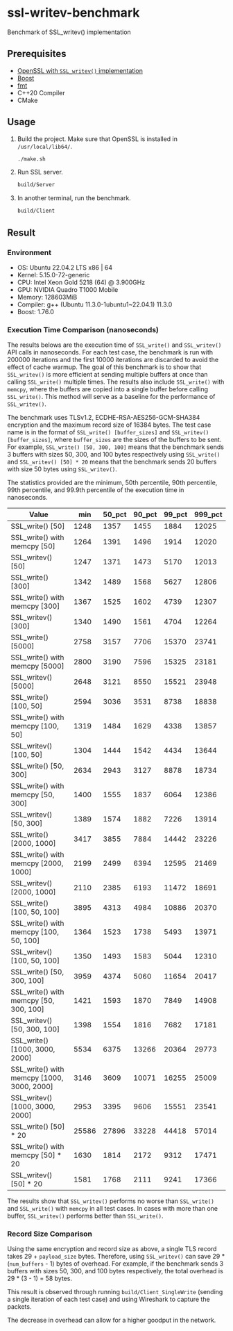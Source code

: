 # ssl-writev-benchmark

Benchmark of SSL_writev() implementation

## Prerequisites

- [OpenSSL with `SSL_writev()` implementation](https://github.com/peppapighs/openssl/tree/writev)
- [Boost](https://www.boost.org/)
- [fmt](https://github.com/fmtlib/fmt)
- C++20 Compiler
- CMake

## Usage

1. Build the project. Make sure that OpenSSL is installed in `/usr/local/lib64/`.

   ```bash
   ./make.sh
   ```

1. Run SSL server.

   ```bash
   build/Server
   ```

1. In another terminal, run the benchmark.

   ```bash
   build/Client
   ```

## Result

### Environment

- OS: Ubuntu 22.04.2 LTS x86 | 64
- Kernel: 5.15.0-72-generic
- CPU: Intel Xeon Gold 5218 (64) @ 3.900GHz
- GPU: NVIDIA Quadro T1000 Mobile
- Memory: 128603MiB
- Compiler: g++ (Ubuntu 11.3.0-1ubuntu1~22.04.1) 11.3.0
- Boost: 1.76.0

### Execution Time Comparison (nanoseconds)

The results belows are the execution time of `SSL_write()` and `SSL_writev()` API calls in nanoseconds. For each test case, the benchmark is run with 200000 iterations and the first 10000 iterations are discarded to avoid the effect of cache warmup. The goal of this benchmark is to show that `SSL_writev()` is more efficient at sending multiple buffers at once than calling `SSL_write()` multiple times. The results also include `SSL_write()` with `memcpy`, where the buffers are copied into a single buffer before calling `SSL_write()`. This method will serve as a baseline for the performance of `SSL_writev()`.

The benchmark uses TLSv1.2, ECDHE-RSA-AES256-GCM-SHA384 encryption and the maximum record size of 16384 bytes. The test case name is in the format of `SSL_write() [buffer_sizes]` and `SSL_writev() [buffer_sizes]`, where `buffer_sizes` are the sizes of the buffers to be sent. For example, `SSL_write() [50, 300, 100]` means that the benchmark sends 3 buffers with sizes 50, 300, and 100 bytes respectively using `SSL_write()` and `SSL_writev() [50] * 20` means that the benchmark sends 20 buffers with size 50 bytes using `SSL_writev()`.

The statistics provided are the minimum, 50th percentile, 90th percentile, 99th percentile, and 99.9th percentile of the execution time in nanoseconds.

| Value                                      | min   | 50_pct | 90_pct | 99_pct | 999_pct |
| ------------------------------------------ | ----- | ------ | ------ | ------ | ------- |
| SSL_write() [50]                           | 1248  | 1357   | 1455   | 1884   | 12025   |
| SSL_write() with memcpy [50]               | 1264  | 1391   | 1496   | 1914   | 12020   |
| SSL_writev() [50]                          | 1247  | 1371   | 1473   | 5170   | 12013   |
| SSL_write() [300]                          | 1342  | 1489   | 1568   | 5627   | 12806   |
| SSL_write() with memcpy [300]              | 1367  | 1525   | 1602   | 4739   | 12307   |
| SSL_writev() [300]                         | 1340  | 1490   | 1561   | 4704   | 12264   |
| SSL_write() [5000]                         | 2758  | 3157   | 7706   | 15370  | 23741   |
| SSL_write() with memcpy [5000]             | 2800  | 3190   | 7596   | 15325  | 23181   |
| SSL_writev() [5000]                        | 2648  | 3121   | 8550   | 15521  | 23948   |
| SSL_write() [100, 50]                      | 2594  | 3036   | 3531   | 8738   | 18838   |
| SSL_write() with memcpy [100, 50]          | 1319  | 1484   | 1629   | 4338   | 13857   |
| SSL_writev() [100, 50]                     | 1304  | 1444   | 1542   | 4434   | 13644   |
| SSL_write() [50, 300]                      | 2634  | 2943   | 3127   | 8878   | 18734   |
| SSL_write() with memcpy [50, 300]          | 1400  | 1555   | 1837   | 6064   | 12386   |
| SSL_writev() [50, 300]                     | 1389  | 1574   | 1882   | 7226   | 13914   |
| SSL_write() [2000, 1000]                   | 3417  | 3855   | 7884   | 14442  | 23226   |
| SSL_write() with memcpy [2000, 1000]       | 2199  | 2499   | 6394   | 12595  | 21469   |
| SSL_writev() [2000, 1000]                  | 2110  | 2385   | 6193   | 11472  | 18691   |
| SSL_write() [100, 50, 100]                 | 3895  | 4313   | 4984   | 10886  | 20370   |
| SSL_write() with memcpy [100, 50, 100]     | 1364  | 1523   | 1738   | 5493   | 13971   |
| SSL_writev() [100, 50, 100]                | 1350  | 1493   | 1583   | 5044   | 12310   |
| SSL_write() [50, 300, 100]                 | 3959  | 4374   | 5060   | 11654  | 20417   |
| SSL_write() with memcpy [50, 300, 100]     | 1421  | 1593   | 1870   | 7849   | 14908   |
| SSL_writev() [50, 300, 100]                | 1398  | 1554   | 1816   | 7682   | 17181   |
| SSL_write() [1000, 3000, 2000]             | 5534  | 6375   | 13266  | 20364  | 29773   |
| SSL_write() with memcpy [1000, 3000, 2000] | 3146  | 3609   | 10071  | 16255  | 25009   |
| SSL_writev() [1000, 3000, 2000]            | 2953  | 3395   | 9606   | 15551  | 23541   |
| SSL_write() [50] \* 20                     | 25586 | 27896  | 33228  | 44418  | 57014   |
| SSL_write() with memcpy [50] \* 20         | 1630  | 1814   | 2172   | 9312   | 17471   |
| SSL_writev() [50] \* 20                    | 1581  | 1768   | 2111   | 9241   | 17366   |

The results show that `SSL_writev()` performs no worse than `SSL_write()` and `SSL_write()` with `memcpy` in all test cases. In cases with more than one buffer, `SSL_writev()` performs better than `SSL_write()`.

### Record Size Comparison

Using the same encryption and record size as above, a single TLS record takes 29 + `payload_size` bytes. Therefore, using `SSL_writev()` can save 29 \* (`num_buffers` - 1) bytes of overhead. For example, if the benchmark sends 3 buffers with sizes 50, 300, and 100 bytes respectively, the total overhead is 29 \* (3 - 1) = 58 bytes.

This result is observed through running `build/Client_SingleWrite` (sending a single iteration of each test case) and using Wireshark to capture the packets.

The decrease in overhead can allow for a higher goodput in the network.
